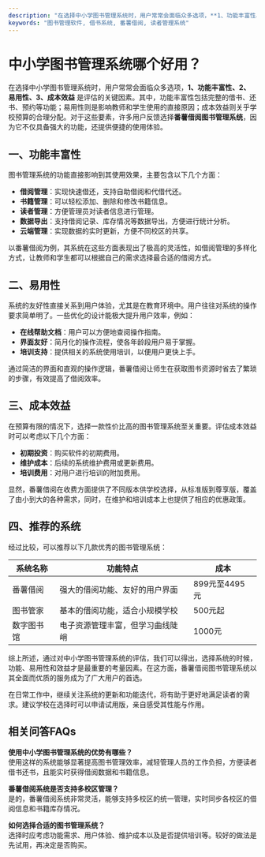 ```yaml
---
description: "在选择中小学图书管理系统时，用户常常会面临众多选项，**1、功能丰富性、2、易用性、3、成本效益** 是评估的关键因素。其中，功能丰富性包括完整的借书、还书、预约等功能；易用性则是影响教师和学生使用的直接原因；成本效益则关乎学校预算的合理分配。对于这些要素，许多用户反馈选择**番薯借阅图书管理系统**，因为它不仅具备强大的功能，还提供便捷的使用体验。"
keywords: "图书管理软件, 借书系统, 番薯借阅, 读者管理系统"
---
```

# 中小学图书管理系统哪个好用？

在选择中小学图书管理系统时，用户常常会面临众多选项，**1、功能丰富性、2、易用性、3、成本效益** 是评估的关键因素。其中，功能丰富性包括完整的借书、还书、预约等功能；易用性则是影响教师和学生使用的直接原因；成本效益则关乎学校预算的合理分配。对于这些要素，许多用户反馈选择**番薯借阅图书管理系统**，因为它不仅具备强大的功能，还提供便捷的使用体验。

## **一、功能丰富性**

图书管理系统的功能直接影响到其使用效果，主要包含以下几个方面：

- **借阅管理**：实现快速借还，支持自助借阅和代借代还。
- **书籍管理**：可以轻松添加、删除和修改书籍信息。
- **读者管理**：方便管理员对读者信息进行管理。
- **数据导出**：支持借阅记录、库存情况等数据导出，方便进行统计分析。
- **云端管理**：实现数据的实时更新，方便不同校区的共享。

以番薯借阅为例，其系统在这些方面表现出了极高的灵活性，如借阅管理的多样化方式，让教师和学生都可以根据自己的需求选择最合适的借阅方式。

## **二、易用性**

系统的友好性直接关系到用户体验，尤其是在教育环境中。用户往往对系统的操作要求简单明了。一些优化的设计能极大提升用户效率，例如：

- **在线帮助文档**：用户可以方便地查阅操作指南。
- **界面友好**：简月化的操作流程，使各年龄段用户易于掌握。
- **培训支持**：提供相关的系统使用培训，以便用户更快上手。

通过简洁的界面和直观的操作逻辑，番薯借阅让师生在获取图书资源时省去了繁琐的步骤，有效提高了借阅效率。

## **三、成本效益**

在预算有限的情况下，选择一款性价比高的图书管理系统至关重要。评估成本效益时可以考虑以下几个方面：

- **初期投资**：购买软件的初期费用。
- **维护成本**：后续的系统维护费用或更新费用。
- **培训费用**：对用户进行培训的附加费用。

显然，番薯借阅在收费方面提供了不同版本供学校选择，从标准版到尊享版，覆盖了由小到大的各种需求，同时，在维护和培训成本上也提供了相应的优惠政策。

## **四、推荐的系统**

经过比较，可以推荐以下几款优秀的图书管理系统：

| 系统名称       | 功能特点                               | 成本          |
|----------------|----------------------------------------|---------------|
| 番薯借阅       | 强大的借阅功能、友好的用户界面       | 899元至4495元 |
| 图书管家       | 基本的借阅功能，适合小规模学校       | 500元起      |
| 数字图书馆     | 电子资源管理丰富，但学习曲线陡峭     | 1000元       |

综上所述，通过对中小学图书管理系统的评估，我们可以得出，选择系统的时候，功能、易用性和效益才是最重要的考量因素。在这方面，番薯借阅图书管理系统以其全面而优质的服务成为了广大用户的首选。

在日常工作中，继续关注系统的更新和功能迭代，将有助于更好地满足读者的需求。建议学校在选择时可以申请试用版，亲自感受其性能与作用。

## **相关问答FAQs**

**使用中小学图书管理系统的优势有哪些？**  
使用这样的系统能够显著提高图书管理效率，减轻管理人员的工作负担，方便读者借书还书，且能实时获得借阅数据和书籍信息。

**番薯借阅系统是否支持多校区管理？**  
是的，番薯借阅系统非常灵活，能够支持多校区的统一管理，实时同步各校区的借阅信息和书籍库存情况。

**如何选择合适的图书管理系统？**  
选择时应考虑功能需求、用户体验、维护成本以及是否提供培训等。较好的做法是先试用，再决定是否购买。
